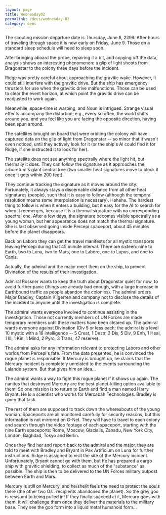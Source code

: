 ```yaml
---
layout: page
title: Wednesday02
permalink: /deus/wednesday-02
category: deus
---
```

The scouting mission departure date is Thursday, June 8, 2299. After hours of traveling through space it is now early on Friday, June 9. Those on a standard sleep schedule will need to sleep soon.

After bringing aboard the probe, repairing it a bit, and copying off the data, analysis shows an interesting phenomenon: a glip of light shoots from Dragonstar to the colony three days before the incident.

Ridge was pretty careful about approaching the gravitic wake. However, it could still interfere with the gravitic drive. But the ship has emergency thrusters for use when the gravitic drive malfunctions. Those can be used to clear the event horizon, at which point the gravitic drive can be readjusted to work again.

Meanwhile, space-time is warping, and Noun is intrigued. Strange visual effects accompany the distortion; e.g., every so often, the world shifts around you, and you feel like you are facing the opposite direction, having been spun around.

The satellites brought on board that were orbiting the colony will have captured data on the glip of light from Dragonstar -- so minor that it wasn't even noticed, until they actively look for it (or the ship's AI could find it for Ridge, if she instructed it to look for her).

The satellite does not see anything spectrally where the light hit, but thermally it does. They can follow the signature as it approaches the arboretum's giant central tree (two smaller heat signatures move to block it once it gets within 200 feet).

They continue tracking the signature as it moves around the city. Fortunately, it always stays a discernable distance from all other heat signatures (people), such that it is easy to follow (although the temporal resolution means some interpolation is necessary). Hehehe. The hardest thing to follow is when it enters a building, but it easy for the AI to search for when it reemerges, because it is a thermal signature with no corresponding spectral one. After a few days, the signature becomes visible spectrally as a young woman, but her appearance does not match the thermal signature. She is last observed going inside Percepi spaceport, about 45 minutes before the planet disappears.

Back on Laboro they can get the travel manifests for all mystic transports leaving Percepi during that 45 minute interval. There are sixteen: nine to Earth, two to Luna, two to Mars, one to Laboro, one to Lupus, and one to Canis.

Actually, the admiral and the major meet them on the ship, to prevent Divination of the results of their investigation.

Admiral Rossner wants to keep the truth about Dragonstar quiet for now, to avoid further panic (things are already bad enough, with a large increase in Earthbound traffic as people abandon the colonies). The admiral orders Major Bradley, Captain Kilgerren and company not to disclose the details of the incident to anyone until the investigation is complete.

The admiral wants everyone involved to continue assisting in the investigation. Those not currently members of UN Forces are made temporary members until these matters have been cleared up. The admiral wards everyone against Divination (Div 5 or less each; the admiral is a level 10 mystic with a 16 intelligence -- 5 Creat, 1 Destr, 3 Dis, 5 Div, 9 Enh, 1 Heal, 1 Ill, 1 Kin, 1 Mind, 2 Pyro, 3 Trans, 47 reserve).

The admiral asks for any information relevant to protecting Laboro and other worlds from Percepi's fate. From the data presented, he is convinced the rogue planet is responsible. If Mercury is brought up, he claims that the Mercury incident is completely unrelated to the events surrounding the Lalande system. But that gives him an idea...

The admiral wants a way to fight this rogue planet if it shows up again. The nanites that destroyed Mercury are the best planet-killing option available to them. So one mission is to return to Earth and find a man named Harry Bryant. He is a scientist who works for Mercabah Technologies. Bradley is given that task.

The rest of them are supposed to track down the whereabouts of the young woman. Spaceports are all monitored carefully for security reasons, but this information is not mirrored on G-Net. They will have to travel to each colony and search through the video footage of each spaceport, starting with the nine Earth spaceports: Rome, Moscow, Glacialis, Zanadu, New York City, London, Baghdad, Tokyo and Berlin.

Once they find her and report back to the admiral and the major, they are told to meet with Bradley and Bryant in Pax Artificium on Luna for further instructions. Ridge is assigned to visit the site of the Mercury incident. Unfortunately, Bryant cannot go with them, but he has prepared a cargo ship with gravitic shielding, to collect as much of the &quot;substance&quot; as possible. The ship is then to be delivered to the UN Forces military outpost between Earth and Mars.

Mercury is still on Mercury, and he/she/it feels the need to protect the souls there (the other two O.L. recipients abandoned the planet). So the grey goo is resistant to being pulled in! If they finally succeed at it, Mercury goes with them. It will challenge them once they deliver the materials to the military base. They see the goo form into a liquid metal humanoid form...
